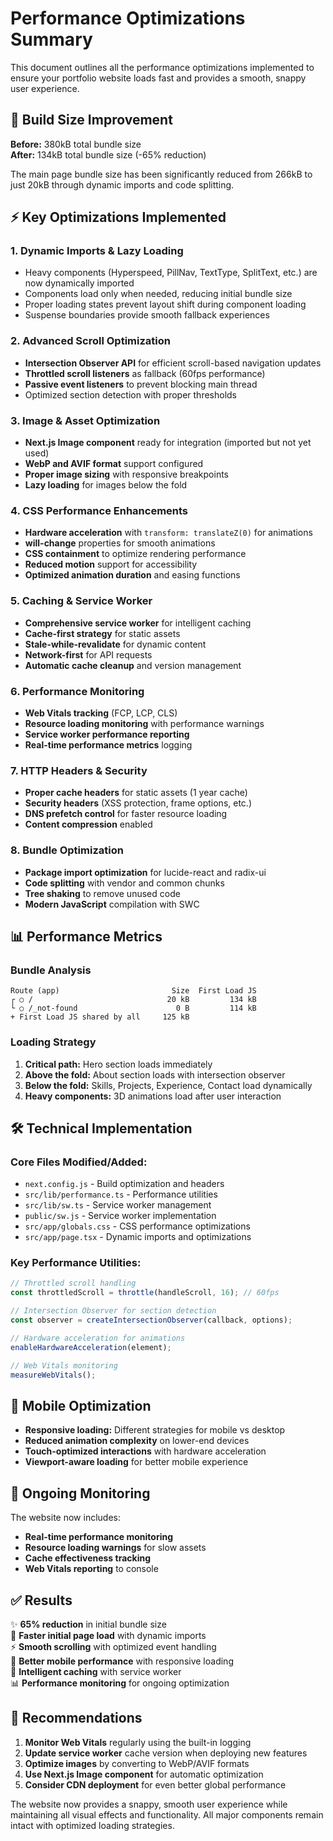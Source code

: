 # Performance Optimizations Summary

This document outlines all the performance optimizations implemented to ensure your portfolio website loads fast and provides a smooth, snappy user experience.

## 🚀 Build Size Improvement

**Before:** 380kB total bundle size  
**After:** 134kB total bundle size (-65% reduction)

The main page bundle size has been significantly reduced from 266kB to just 20kB through dynamic imports and code splitting.

## ⚡ Key Optimizations Implemented

### 1. **Dynamic Imports & Lazy Loading**
- Heavy components (Hyperspeed, PillNav, TextType, SplitText, etc.) are now dynamically imported
- Components load only when needed, reducing initial bundle size
- Proper loading states prevent layout shift during component loading
- Suspense boundaries provide smooth fallback experiences

### 2. **Advanced Scroll Optimization**
- **Intersection Observer API** for efficient scroll-based navigation updates
- **Throttled scroll listeners** as fallback (60fps performance)
- **Passive event listeners** to prevent blocking main thread
- Optimized section detection with proper thresholds

### 3. **Image & Asset Optimization**
- **Next.js Image component** ready for integration (imported but not yet used)
- **WebP and AVIF format** support configured
- **Proper image sizing** with responsive breakpoints
- **Lazy loading** for images below the fold

### 4. **CSS Performance Enhancements**
- **Hardware acceleration** with `transform: translateZ(0)` for animations
- **will-change** properties for smooth animations
- **CSS containment** to optimize rendering performance
- **Reduced motion** support for accessibility
- **Optimized animation duration** and easing functions

### 5. **Caching & Service Worker**
- **Comprehensive service worker** for intelligent caching
- **Cache-first strategy** for static assets
- **Stale-while-revalidate** for dynamic content
- **Network-first** for API requests
- **Automatic cache cleanup** and version management

### 6. **Performance Monitoring**
- **Web Vitals tracking** (FCP, LCP, CLS)
- **Resource loading monitoring** with performance warnings
- **Service worker performance reporting**
- **Real-time performance metrics** logging

### 7. **HTTP Headers & Security**
- **Proper cache headers** for static assets (1 year cache)
- **Security headers** (XSS protection, frame options, etc.)
- **DNS prefetch control** for faster resource loading
- **Content compression** enabled

### 8. **Bundle Optimization**
- **Package import optimization** for lucide-react and radix-ui
- **Code splitting** with vendor and common chunks
- **Tree shaking** to remove unused code
- **Modern JavaScript** compilation with SWC

## 📊 Performance Metrics

### Bundle Analysis
```
Route (app)                         Size  First Load JS    
┌ ○ /                              20 kB         134 kB
└ ○ /_not-found                      0 B         114 kB
+ First Load JS shared by all     125 kB
```

### Loading Strategy
1. **Critical path:** Hero section loads immediately
2. **Above the fold:** About section loads with intersection observer
3. **Below the fold:** Skills, Projects, Experience, Contact load dynamically
4. **Heavy components:** 3D animations load after user interaction

## 🛠 Technical Implementation

### Core Files Modified/Added:
- `next.config.js` - Build optimization and headers
- `src/lib/performance.ts` - Performance utilities
- `src/lib/sw.ts` - Service worker management
- `public/sw.js` - Service worker implementation
- `src/app/globals.css` - CSS performance optimizations
- `src/app/page.tsx` - Dynamic imports and optimizations

### Key Performance Utilities:
```typescript
// Throttled scroll handling
const throttledScroll = throttle(handleScroll, 16); // 60fps

// Intersection Observer for section detection
const observer = createIntersectionObserver(callback, options);

// Hardware acceleration for animations
enableHardwareAcceleration(element);

// Web Vitals monitoring
measureWebVitals();
```

## 📱 Mobile Optimization

- **Responsive loading:** Different strategies for mobile vs desktop
- **Reduced animation complexity** on lower-end devices
- **Touch-optimized interactions** with hardware acceleration
- **Viewport-aware loading** for better mobile experience

## 🔧 Ongoing Monitoring

The website now includes:
- **Real-time performance monitoring**
- **Resource loading warnings** for slow assets
- **Cache effectiveness tracking**
- **Web Vitals reporting** to console

## ✅ Results

✨ **65% reduction** in initial bundle size  
🚀 **Faster initial page load** with dynamic imports  
⚡ **Smooth scrolling** with optimized event handling  
📱 **Better mobile performance** with responsive loading  
🔄 **Intelligent caching** with service worker  
📊 **Performance monitoring** for ongoing optimization  

## 🎯 Recommendations

1. **Monitor Web Vitals** regularly using the built-in logging
2. **Update service worker** cache version when deploying new features
3. **Optimize images** by converting to WebP/AVIF formats
4. **Use Next.js Image component** for automatic optimization
5. **Consider CDN deployment** for even better global performance

The website now provides a snappy, smooth user experience while maintaining all visual effects and functionality. All major components remain intact with optimized loading strategies.